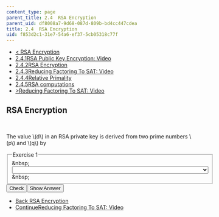 ```yaml
---
content_type: page
parent_title: 2.4  RSA Encryption
parent_uid: df8008a7-9d68-087d-809b-bd4cc447cdea
title: 2.4  RSA Encryption
uid: f853d2c1-31e7-54a6-ef37-5cb05318c77f
---
```

<ul class="navigation pagination"><li id="top_bck_btn"><a href='/courses/electrical-engineering-and-computer-science/6-042j-mathematics-for-computer-science-spring-2015/structures/tp6-2';><<span> RSA Encryption</span></a></li><li id="flp_btn_1" ><a href='/courses/electrical-engineering-and-computer-science/6-042j-mathematics-for-computer-science-spring-2015/structures/tp6-2'>2.4.1<span>RSA Public Key Encryption: Video</span></a></li><li id="flp_btn_2" class="button_selected"><a href='/courses/electrical-engineering-and-computer-science/6-042j-mathematics-for-computer-science-spring-2015/structures/tp6-2/vertical-3299faa6fc3d'>2.4.2<span>RSA Encryption</span></a></li><li id="flp_btn_3" ><a href='/courses/electrical-engineering-and-computer-science/6-042j-mathematics-for-computer-science-spring-2015/structures/tp6-2/vertical-10e2576c9510'>2.4.3<span>Reducing Factoring To SAT: Video</span></a></li><li id="flp_btn_4" ><a href='/courses/electrical-engineering-and-computer-science/6-042j-mathematics-for-computer-science-spring-2015/structures/tp6-2/vertical-d2f6dc0d86f4'>2.4.4<span>Relative Primality</span></a></li><li id="flp_btn_5" ><a href='/courses/electrical-engineering-and-computer-science/6-042j-mathematics-for-computer-science-spring-2015/structures/tp6-2/vertical-dea30f1864f2'>2.4.5<span>RSA computations</span></a></li><li id="top_continue_btn"><a href='/courses/electrical-engineering-and-computer-science/6-042j-mathematics-for-computer-science-spring-2015/structures/tp6-2/vertical-10e2576c9510';>><span>Reducing Factoring To SAT: Video</span></a></li></ul><h2 class="subhead">RSA Encryption</h2><div class="self_assessment">
<br display_name="RSA Encryption" url_name="RSA_Encryption_0" />
<div id="Q1_div" class="problem_question"><p display_name="RSA Encryption" url_name="RSA_Encryption_1">
    The value \(d\) in an RSA private key is derived from two prime numbers \(p\) and \(q\) by
  </p><fieldset><legend class="visually-hidden">Exercise 1</legend><div class="choice"><label id="Q1_label"><span id="Q1_aria_status" tabindex="-1" class="visually-hidden">&amp;nbsp;</span><select onchange="numericTypedOrDropDownSelected(1)" id="Q1_select" class="problem_text_input"><option correct="false"></option><option correct="false">Finding a number that is relatively prime to pq</option><option correct="false">Finding a number that is relatively prime to (p-1)(q-1)</option><option correct="false">Finding the inverse (mod pq) of a number that is relatively prime to pq</option><option correct="true">Finding the inverse (mod (p-1)(q-1)) of a number that is relatively prime to (p-1)(q-1)</option><option correct="false">Finding the inverse (mod pq) of a number that is relatively prime to (p-1)(q-1)</option><option correct="false">Finding the inverse (mod (p-1)(q-1)) of a number that is relatively prime to pq</option></select><span style="display:none;" id="Q1_ans_span" tabindex="-1">  Finding the inverse (mod (p-1)(q-1)) of a number that is relatively prime to (p-1)(q-1)</span><span id="Q1_normal_status" class="nostatus" aria-hidden="true">&amp;nbsp;</span></label></div></fieldset></div><div class="action"><button id="Q1_button" onclick="checkAnswer({1: 'optionresponse'})" class="problem_mo_button">Check</button><button id="Q1_button_show" onclick="showHideSolution({1: 'optionresponse'}, 1, [])" class="problem_mo_button">Show Answer</button></div></div><ul class="navigation progress"><li id="bck_btn"><a href='/courses/electrical-engineering-and-computer-science/6-042j-mathematics-for-computer-science-spring-2015/structures/tp6-2';>Back<span> RSA Encryption</span></a></li><li id="continue_btn"><a href='/courses/electrical-engineering-and-computer-science/6-042j-mathematics-for-computer-science-spring-2015/structures/tp6-2/vertical-10e2576c9510';>Continue<span>Reducing Factoring To SAT: Video</span></a></li></ul>